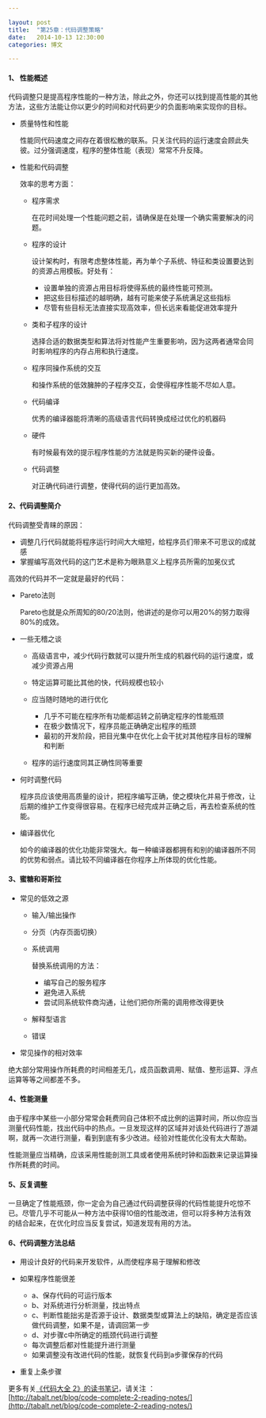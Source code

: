 ```yaml
---

layout: post
title:  "第25章：代码调整策略"
date:   2014-10-13 12:30:00
categories: 博文

---
```



#### 1、	性能概述

代码调整只是提高程序性能的一种方法，除此之外，你还可以找到提高性能的其他方法，这些方法能让你以更少的时间和对代码更少的负面影响来实现你的目标。

* 质量特性和性能

	性能同代码速度之间存在着很松散的联系。只关注代码的运行速度会顾此失彼。过分强调速度，程序的整体性能（表现）常常不升反降。

* 性能和代码调整

	效率的思考方面：

	* 程序需求

		在花时间处理一个性能问题之前，请确保是在处理一个确实需要解决的问题。	

	* 程序的设计

		设计架构时，有限考虑整体性能，再为单个子系统、特征和类设置要达到的资源占用模板。好处有：

		* 设置单独的资源占用目标将使得系统的最终性能可预测。
		* 把这些目标描述的越明确，越有可能来使子系统满足这些指标
		* 尽管有些目标无法直接实现高效率，但长远来看能促进效率提升
	
	* 类和子程序的设计

		选择合适的数据类型和算法将对性能产生重要影响，因为这两者通常会同时影响程序的内存占用和执行速度。
		
	* 程序同操作系统的交互

		和操作系统的低效臃肿的子程序交互，会使得程序性能不尽如人意。

	* 代码编译

		优秀的编译器能将清晰的高级语言代码转换成经过优化的机器码

	* 硬件

		有时候最有效的提示程序性能的方法就是购买新的硬件设备。		

	* 代码调整

		对正确代码进行调整，使得代码的运行更加高效。


#### 2、代码调整简介

代码调整受青睐的原因：

* 调整几行代码就能将程序运行时间大大缩短，给程序员们带来不可思议的成就感
* 掌握编写高效代码的这门艺术是称为眼熟意义上程序员所需的加冕仪式

高效的代码并不一定就是最好的代码：

* Pareto法则

	Pareto也就是众所周知的80/20法则，他讲述的是你可以用20%的努力取得80%的成效。

* 一些无稽之谈

	* 高级语言中，减少代码行数就可以提升所生成的机器代码的运行速度，或减少资源占用
	* 特定运算可能比其他的快，代码规模也较小
	* 应当随时随地的进行优化

		* 几乎不可能在程序所有功能都运转之前确定程序的性能瓶颈
		* 在极少数情况下，程序员能正确确定出程序的瓶颈
		* 最初的开发阶段，把目光集中在优化上会干扰对其他程序目标的理解和判断
		
	* 程序的运行速度同其正确性同等重要
 

* 何时调整代码

	程序员应该使用高质量的设计，把程序编写正确，使之模块化并易于修改，让后期的维护工作变得很容易。在程序已经完成并正确之后，再去检查系统的性能。

* 编译器优化

	如今的编译器的优化功能非常强大。每一种编译器都拥有和别的编译器所不同的优势和弱点。请比较不同编译器在你程序上所体现的优化性能。


#### 3、蜜糖和哥斯拉


* 常见的低效之源

	* 输入/输出操作
	* 分页（内存页面切换）
	* 系统调用

		替换系统调用的方法：
		
		* 编写自己的服务程序
		* 避免进入系统
		* 尝试同系统软件商沟通，让他们把你所需的调用修改得更快
	
	* 解释型语言
	* 错误

* 常见操作的相对效率

绝大部分常用操作所耗费的时间相差无几，成员函数调用、赋值、整形运算、浮点运算等等之间都差不多。


#### 4、性能测量

由于程序中某些一小部分常常会耗费同自己体积不成比例的运算时间，所以你应当测量代码性能，找出代码中的热点。一旦发现这样的区域并对该处代码进行了游湖啊，就再一次进行测量，看到到底有多少改进。经验对性能优化没有太大帮助。

性能测量应当精确，应该采用性能剖测工具或者使用系统时钟和函数来记录运算操作所耗费的时间。


#### 5、反复调整

一旦确定了性能瓶颈，你一定会为自己通过代码调整获得的代码性能提升吃惊不已。尽管几乎不可能从一种方法中获得10倍的性能改进，但可以将多种方法有效的结合起来，在优化时应当反复尝试，知道发现有用的方法。


#### 6、代码调整方法总结

* 用设计良好的代码来开发软件，从而使程序易于理解和修改
* 如果程序性能很差

	* a、保存代码的可运行版本
	* b、对系统进行分析测量，找出特点
	* c、判断性能拙劣是否源于设计、数据类型或算法上的缺陷，确定是否应该做代码调整，如果不是，请调回第一步
	* d、对步骤c中所确定的瓶颈代码进行调整
	* 每次调整后都对性能提升进行测量
	* 如果调整没有改进代码的性能，就恢复代码到a步骤保存的代码

* 重复上条步骤



更多有关[《代码大全 2》的读书笔记](http://tabalt.net/blog/code-complete-2-reading-notes/)，请关注 ：  
[http://tabalt.net/blog/code-complete-2-reading-notes/](http://tabalt.net/blog/code-complete-2-reading-notes/)




